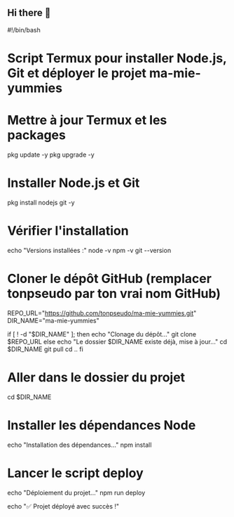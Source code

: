 ## Hi there 👋

<!--
**Mamie-yummies/Mamie-yummies** is a ✨ _special_ ✨ repository because its `README.md` (this file) appears on your GitHub profile.

Here are some ideas to get you started:

- 🔭 I’m currently working on ...
- 🌱 I’m currently learning ...
- 👯 I’m looking to collaborate on ...
- 🤔 I’m looking for help with ...
- 💬 Ask me about ...
- 📫 How to reach me: ...
- 😄 Pronouns: ...
- ⚡ Fun fact: ...
-->
#!/bin/bash
# Script Termux pour installer Node.js, Git et déployer le projet ma-mie-yummies

# Mettre à jour Termux et les packages
pkg update -y
pkg upgrade -y

# Installer Node.js et Git
pkg install nodejs git -y

# Vérifier l'installation
echo "Versions installées :"
node -v
npm -v
git --version

# Cloner le dépôt GitHub (remplacer tonpseudo par ton vrai nom GitHub)
REPO_URL="https://github.com/tonpseudo/ma-mie-yummies.git"
DIR_NAME="ma-mie-yummies"

if [ ! -d "$DIR_NAME" ]; then
    echo "Clonage du dépôt..."
    git clone $REPO_URL
else
    echo "Le dossier $DIR_NAME existe déjà, mise à jour..."
    cd $DIR_NAME
    git pull
    cd ..
fi

# Aller dans le dossier du projet
cd $DIR_NAME

# Installer les dépendances Node
echo "Installation des dépendances..."
npm install

# Lancer le script deploy
echo "Déploiement du projet..."
npm run deploy

echo "✅ Projet déployé avec succès !"
